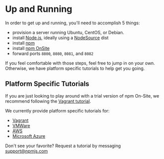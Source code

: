 # Up and Running

In order to get up and running, you'll need to accomplish 5 things:

- provision a server running Ubuntu, CentOS, or Debian.
- install [Node.js], ideally using a [NodeSource] dist
- install [npm]
- install [npm OnSite]
- forward ports `8800`, `8080`, `8081`, and `8082`

If you feel comfortable with those steps, feel free to jump in on your own.
Otherwise, we have platform specific tutorials to help get you going.

## Platform Specific Tutorials

If you are just looking to play around with a trial version of npm
On-Site, we recommend following the [Vagrant tutorial].

We currently provide platform specific tutorials for:

  - [Vagrant]
  - [VMWare]
  - [AWS]
  - [Microsoft Azure]

Don't see your favorite? Request a tutorial by messaging [support@npmjs.com]

[Node.js]: http://www.nodejs.org
[npm]: http://www.npm.com
[npm OnSite]: https://www.npmjs.com/npm/on-site
[VMWare]: up-and-running/vmware.html
[Microsoft Azure]: up-and-running/azure.html
[Vagrant]: up-and-running/vagrant.html
[Vagrant tutorial]: up-and-running/vagrant.html
[AWS]: up-and-running/aws.html
[support@npmjs.com]: mailto:support@npmjs.com
[NodeSource]: https://github.com/nodesource/distributions

